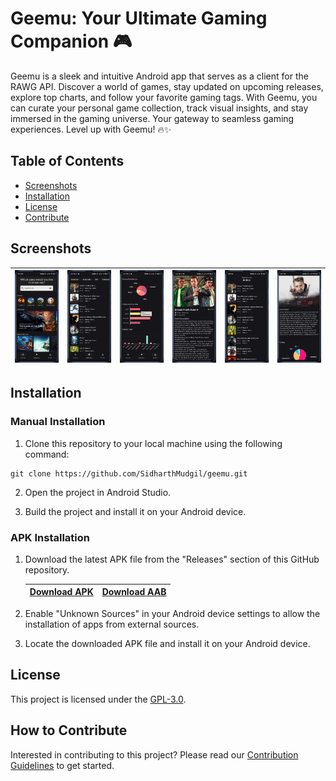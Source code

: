 # Geemu: Your Ultimate Gaming Companion 🎮
Geemu is a sleek and intuitive Android app that serves as a client for the RAWG API. Discover a world of games, stay updated on upcoming releases, explore top charts, and follow your favorite gaming tags. With Geemu, you can curate your personal game collection, track visual insights, and stay immersed in the gaming universe. Your gateway to seamless gaming experiences. Level up with Geemu! 🔥✨

## Table of Contents

- [Screenshots](#screenshots)
- [Installation](#installation)
- [License](#license)
- [Contribute](#how-to-contribute)

## Screenshots

| ![ss](./images/explore.jpeg) | ![ss](./images/following.jpeg) | ![ss](./images/profile.jpeg) | ![ss](./images/game.jpeg) | ![ss](./images/games.jpeg) | ![ss](./images/creator.jpeg) | 
| -------------------------- | -------------------------- | -------------------------- | -------------------------- | -------------------------- | -------------------------- |

## Installation

### Manual Installation
1. Clone this repository to your local machine using the following command:
```
git clone https://github.com/SidharthMudgil/geemu.git
```
2. Open the project in Android Studio.

3. Build the project and install it on your Android device.

### APK Installation
1. Download the latest APK file from the "Releases" section of this GitHub repository.

      | [Download APK](https://github.com/SidharthMudgil/geemu/releases/latest/download/lg-motion.apk) | [Download AAB](https://github.com/SidharthMudgil/geemu/releases/latest/download/lg-motion.aab) |
      | -------------------------- | -------------------------- |

2. Enable "Unknown Sources" in your Android device settings to allow the installation of apps from external sources.

3. Locate the downloaded APK file and install it on your Android device.


## License
This project is licensed under the [GPL-3.0](LICENSE).

## How to Contribute
Interested in contributing to this project? Please read our [Contribution Guidelines](CONTRIBUTING.md) to get started.
